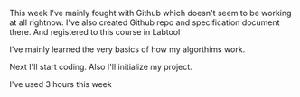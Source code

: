 This week I've mainly fought with Github which doesn't seem to be working at all rightnow. I've also created Github repo and specification document there. And registered to this course in Labtool

I've mainly learned the very basics of how my algorthims work.

Next I'll start coding.
Also I'll initialize my project.

I've used 3 hours this week
